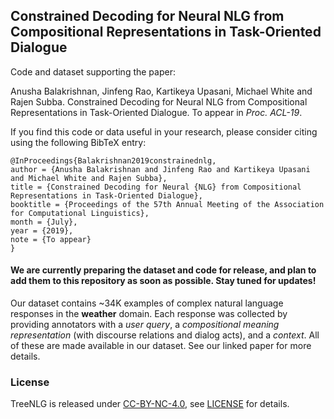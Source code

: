 ## Constrained Decoding for Neural NLG from Compositional Representations in Task-Oriented Dialogue

Code and dataset supporting the paper:

Anusha Balakrishnan, Jinfeng Rao, Kartikeya Upasani, Michael White and Rajen Subba. Constrained Decoding for Neural NLG from Compositional Representations in Task-Oriented Dialogue. To appear in *Proc. ACL-19*.

If you find this code or data useful in your research, please consider citing using the following BibTeX entry:

```
@InProceedings{Balakrishnan2019constrainednlg,
author = {Anusha Balakrishnan and Jinfeng Rao and Kartikeya Upasani and Michael White and Rajen Subba},
title = {Constrained Decoding for Neural {NLG} from Compositional Representations in Task-Oriented Dialogue},
booktitle = {Proceedings of the 57th Annual Meeting of the Association for Computational Linguistics},
month = {July},
year = {2019},
note = {To appear}
}
```

#### We are currently preparing the dataset and code for release, and plan to add them to this repository as soon as possible. Stay tuned for updates!

Our dataset contains ~34K examples of complex natural language responses in the **weather** domain. Each response was collected by providing annotators with a *user query*, a *compositional meaning representation* (with discourse relations and dialog acts), and a *context*. All of these are made available in our dataset. See our linked paper for more details.


### License

TreeNLG is released under [CC-BY-NC-4.0](https://creativecommons.org/licenses/by-nc/4.0/legalcode), see [LICENSE](LICENSE.md) for details.

